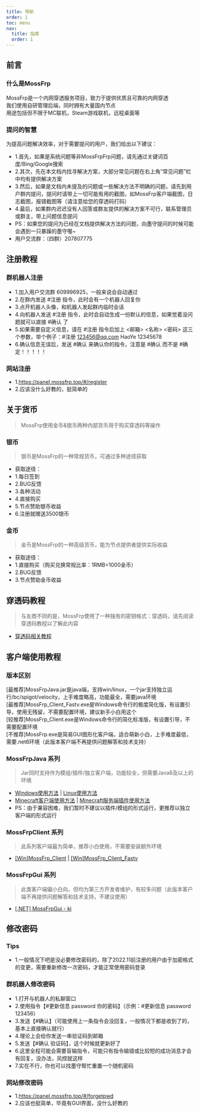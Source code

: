 ```yaml
---
title: 导航
order: 1
toc: menu
nav:
  title: 指南
  order: 1
---
```

## 前言
### 什么是MossFrp
MossFrp是一个内网穿透服务项目，致力于提供优质且可靠的内网穿透
<br>我们使用自研管理后端，同时拥有大量国内节点
<br>用途包括但不限于MC联机，Steam游戏联机，远程桌面等

### 提问的智慧
为提高问题解决效率，对于需要提问的用户，我们给出以下建议：
- 1.首先，如果是系统问题等非MossFrpFrp问题，请先通过关键词百度/Bing/Google搜索
- 2.其次，先在本文档内找寻解决方案，大部分常见问题在右上角“常见问题”栏中均有提供解决方案
- 3.然后，如果是文档内未提及的问题或一些解决方法不明确的问题，请先到用户群内提问，提问时请带上一切可能有用的截图，如MossFrp客户端截图，日志截图，报错截图等（请注意给您的穿透码打码）
- 4.最后，如果群内迟迟没有人回答或群友提供的解决方案不可行，联系管理员或群主，带上问题信息提问
- PS：如果您的提问为已经在文档提供解决方法的问题，向墨守提问的时候可能会遇到一只暴躁的墨守喔~
- 用户交流群：（四群）207807775

## 注册教程
### 群机器人注册
- 1.加入用户交流群 609996925，一般来说会自动通过
- 2.在群内发送 #注册 指令，此时会有一个机器人回复你
- 3.点开机器人头像，和机器人发起群内临时会话
- 4.向机器人发送 #注册 指令，此时会自动生成一份默认的信息，如果觉着没问题就可以直接 #确认 了
- 5.如果需要自定义信息，请在 #注册 指令后加上 <邮箱> <名称> <密码> 这三个参数，举个例子：#注册 123456@qq.com HaoYe 12345678
- 6.确认信息无误后，发送 #确认 来确认你的指令，注意是 #确认 而不是 #确定！！！！！
### 网站注册
- 1.https://panel.mossfrp.top/#/register
- 2.应该没什么好教的，挺简单的

## 关于货币
> MossFrp使用金币&银币两种内部货币用于购买穿透码等操作
### 银币
> 银币是MossFrp的一种常规货币，可通过多种途径获取
- 获取途径：
- 1.每日签到
- 2.BUG反馈
- 3.各种活动
- 4.直接购买
- 5.节点赞助银币收益
- 6.注册就赠送3500银币
### 金币
> 金币是MossFrp的一种高级货币，能为节点提供者提供实际收益
- 获取途径：
- 1.直接购买（购买兑换常规比率：1RMB=1000金币）
- 2.BUG反馈
- 3.节点赞助金币收益

## 穿透码教程
> 与友商不同的是，MossFrp使用了一种独有的密钥格式：穿透码，请先阅读穿透码教程以了解此内容
- [穿透码相关教程](/guide/code.md) 

## 客户端使用教程
### 版本区别
[最推荐]MossFrpJava.jar是java端，支持win/linux，一个jar支持独立运行/bc/spigot/velocity，上手难度略高，功能最全，需要java环境
<br>[最推荐]MossFrp_Client_Fastv.exe是Windows命令行的极度简化版，有设置引导，使用无残留，不需要配置环境，建议新手小白用这个
<br>[较推荐]MossFrp_Client.exe是Windows命令行的简化标准版，有设置引导，不需要配置环境
<br>[不推荐]MossFrp.exe是简易GUI图形化客户端，适合萌新小白，上手难度最低，需要.net6环境（此版本客户端不再提供问题解答和技术支持）
### MossFrpJava 系列
> Jar同时支持作为模组/插件/独立客户端，功能较全，但需要Java8及以上的环境
- [Windows使用方法](/guide/client.md#Windows-使用方法) | [Linux使用方法](/guide/client#linux-使用方法)
- [Minecraft客户端使用方法](/guide/client#minecraft客户端使用方法) | [Minecraft服务端插件使用方法](/guide/client#minecraft服务端插件使用方法)
- PS：由于兼容困难，我们暂时不建议以插件/模组的形式运行，更推荐以独立客户端的形式运行
### MossFrpClient 系列
> 此系列客户端最为简单，推荐小白使用，不需要安装额外环境
- [[Win]MossFrp_Client]() | [[Win]MossFrp_Client_Fastv]()
### MossFrpGui 系列
> 此类客户端偏小白向，但均为第三方开发者维护，有较多问题（此版本客户端不再提供问题解答和技术支持，不建议使用）
- [[.NET] MossFrpGui - ki](/guide/client#net-mossfrpgui---ki)

## 修改密码
### Tips
- 1.一般情况下吧是没必要修改密码的，除了2022.11前注册的用户由于加密格式的变更，需要重新修改一次密码，才能正常使用密码登录
### 群机器人修改密码
- 1.打开与机器人的私聊窗口
- 2.使用指令【#更新信息 password 你的密码】（示例：#更新信息 password 123456）
- 3.发送【#确认】（可能使用上一条指令会没回复，一般情况下都是收到了的，基本上直接确认就行）
- 4.理论上会给你发送一串验证码到邮箱
- 5.发送【#确认 验证码】，这个时候就更新好了
- 6.这里全程可能会需要盲输指令，可能只有指令输错或比较短的成功消息才会有回复，没办法，风控就这样
- 7.实在不行，你也可以找墨守帮忙重置一个随机密码
### 网站修改密码
- 1.https://panel.mossfrp.top/#/forgetpwd
- 2.应该也挺简单，毕竟有GUI界面，没什么好教的
